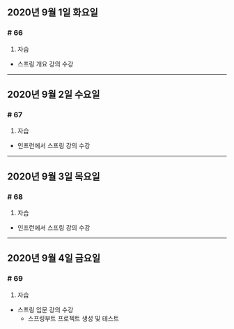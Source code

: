 ## 2020년 9월 1일 화요일
### # 66
1. 자습
 * 스프링 개요 강의 수강
---
## 2020년 9월 2일 수요일
### # 67
1. 자습
* 인프런에서 스프링 강의 수강
---
## 2020년 9월 3일 목요일
### # 68
1. 자습
* 인프런에서 스프링 강의 수강
---
## 2020년 9월 4일 금요일
### # 69
1. 자습
- 스프링 입문 강의 수강
  - 스프링부트 프로젝트 생성 및 테스트
